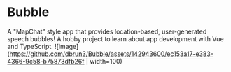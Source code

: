 # Bubble
A "MapChat" style app that provides location-based, user-generated speech bubbles! A hobby project to learn about app development with Vue and TypeScript.
![image](https://github.com/dbrun3/Bubble/assets/142943600/ec153a17-e383-4366-9c58-b75873dfb26f | width=100)
